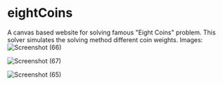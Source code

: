# eightCoins
A canvas based website for solving famous "Eight Coins" problem.
This solver simulates the solving method different coin weights.
Images:
![Screenshot (66)](https://github.com/MOHANcoder/eightCoins/assets/101055189/b353706b-c88f-4efb-a0fd-8476e86bd387)

![Screenshot (67)](https://github.com/MOHANcoder/eightCoins/assets/101055189/e7a998c4-da4f-4deb-b46a-5570a5ca6703)

![Screenshot (65)](https://github.com/MOHANcoder/eightCoins/assets/101055189/937cceb0-07ca-4640-a322-500768cbaabd)
